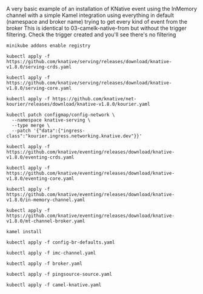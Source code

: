 A very basic example of an installation of KNative event using the InMemory channel 
with a simple Kamel integration using everything in default (namespace and broker name)
trying to get every kind of event from the broker
This is identical to 03-camelk-native-from but without the trigger filtering. 
Check the trigger created and you'll see there's no filtering

```
minikube addons enable registry

kubectl apply -f https://github.com/knative/serving/releases/download/knative-v1.8.0/serving-crds.yaml

kubectl apply -f https://github.com/knative/serving/releases/download/knative-v1.8.0/serving-core.yaml

kubectl apply -f https://github.com/knative/net-kourier/releases/download/knative-v1.8.0/kourier.yaml

kubectl patch configmap/config-network \
  --namespace knative-serving \
  --type merge \
  --patch '{"data":{"ingress-class":"kourier.ingress.networking.knative.dev"}}'
  
kubectl apply -f https://github.com/knative/eventing/releases/download/knative-v1.8.0/eventing-crds.yaml

kubectl apply -f https://github.com/knative/eventing/releases/download/knative-v1.8.0/eventing-core.yaml

kubectl apply -f https://github.com/knative/eventing/releases/download/knative-v1.8.0/in-memory-channel.yaml

kubectl apply -f https://github.com/knative/eventing/releases/download/knative-v1.8.0/mt-channel-broker.yaml

kamel install

kubectl apply -f config-br-defaults.yaml

kubectl apply -f imc-channel.yaml

kubectl apply -f broker.yaml

kubectl apply -f pingsource-source.yaml

kubectl apply -f camel-knative.yaml


```


